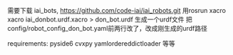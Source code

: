 需要下载 iai_bots, https://github.com/code-iai/iai_robots.git
用rosrun xacro xacro iai_donbot.urdf.xacro > don_bot.urdf 生成一个urdf文件
把config/robot_config_don_bot.yaml前两行改了，改成刚生成的urdf路径

requirements:
pyside6
cvxpy
yamlordereddictloader
等等